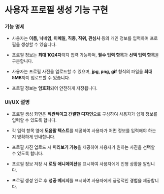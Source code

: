 # 사용자 프로필 생성 기능 구현

<h3>기능 명세</h3><ul><li><p>사용자는 <strong>이름, 닉네임, 이메일, 직종, 직위, 관심사</strong> 등의 개인 정보를 입력하여 프로필을 생성할 수 있습니다.</p></li><li><p>프로필 정보는 <strong>최대 1024자</strong>까지 입력 가능하며, <strong>필수 입력 항목</strong>과 <strong>선택 입력 항목</strong>을 구분합니다.</p></li><li><p>사용자는 프로필 사진을 업로드할 수 있으며, <strong>jpg, png, gif</strong> 형식의 파일을 <strong>최대 5MB</strong>까지 업로드할 수 있습니다.</p></li><li><p>프로필 정보는 <strong>암호화</strong>되어 안전하게 저장됩니다.</p></li></ul><h3>UI/UX 설명</h3><ul><li><p>프로필 생성 화면은 <strong>직관적이고 간결한 디자인</strong>으로 구성하여 사용자가 쉽게 정보를 입력할 수 있도록 합니다.</p></li><li><p>각 입력 항목 옆에 <strong>도움말 텍스트</strong>를 제공하여 사용자가 어떤 정보를 입력해야 하는지 명확하게 안내합니다.</p></li><li><p>프로필 사진 업로드 시 <strong>미리보기 기능</strong>을 제공하여 사용자가 원하는 사진을 선택할 수 있도록 합니다.</p></li><li><p>프로필 정보 저장 시 <strong>로딩 애니메이션</strong>을 표시하여 사용자에게 진행 상황을 알립니다.</p></li><li><p>프로필 생성 완료 후 <strong>성공 메시지</strong>를 표시하여 사용자에게 긍정적인 경험을 제공합니다.</p></li></ul>